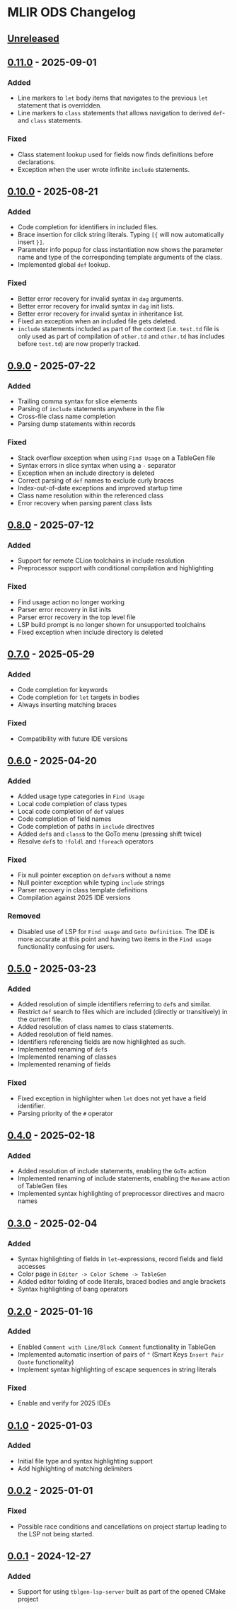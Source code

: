 <!-- Keep a Changelog guide -> https://keepachangelog.com -->

# MLIR ODS Changelog

## [Unreleased]

## [0.11.0] - 2025-09-01

### Added

- Line markers to `let` body items that navigates to the previous `let` statement that is overridden.
- Line markers to `class` statements that allows navigation to derived `def`- and `class` statements.

### Fixed

- Class statement lookup used for fields now finds definitions before declarations.
- Exception when the user wrote infinite `include` statements.

## [0.10.0] - 2025-08-21

### Added

- Code completion for identifiers in included files.
- Brace insertion for click string literals. Typing `[{` will now automatically insert `}]`.
- Parameter info popup for class instantiation now shows the parameter name and type of the corresponding template arguments of the class.
- Implemented global `def` lookup. 

### Fixed

- Better error recovery for invalid syntax in `dag` arguments.
- Better error recovery for invalid syntax in `dag` init lists.
- Better error recovery for invalid syntax in inheritance list.
- Fixed an exception when an included file gets deleted.
- `include` statements included as part of the context (i.e. `test.td` file is only used as part of compilation of `other.td` and `other.td` has includes before `test.td`) are now properly tracked.

## [0.9.0] - 2025-07-22

### Added

- Trailing comma syntax for slice elements
- Parsing of `include` statements anywhere in the file
- Cross-file class name completion
- Parsing dump statements within records

### Fixed

- Stack overflow exception when using `Find Usage` on a TableGen file
- Syntax errors in slice syntax when using a `-` separator
- Exception when an include directory is deleted
- Correct parsing of `def` names to exclude curly braces
- Index-out-of-date exceptions and improved startup time
- Class name resolution within the referenced class
- Error recovery when parsing parent class lists

## [0.8.0] - 2025-07-12

### Added

- Support for remote CLion toolchains in include resolution
- Preprocessor support with conditional compilation and highlighting

### Fixed

- Find usage action no longer working
- Parser error recovery in list inits
- Parser error recovery in the top level file
- LSP build prompt is no longer shown for unsupported toolchains
- Fixed exception when include directory is deleted

## [0.7.0] - 2025-05-29

### Added

- Code completion for keywords
- Code completion for `let` targets in bodies
- Always inserting matching braces

### Fixed

- Compatibility with future IDE versions

## [0.6.0] - 2025-04-20

### Added

- Added usage type categories in `Find Usage`
- Local code completion of class types
- Local code completion of `def` values
- Code completion of field names
- Code completion of paths in `include` directives
- Added `def`s and `class`s to the GoTo menu (pressing shift twice)
- Resolve `def`s to `!foldl` and `!foreach` operators

### Fixed

- Fix null pointer exception on `defvar`s without a name
- Null pointer exception while typing `include` strings
- Parser recovery in class template definitions
- Compilation against 2025 IDE versions

### Removed

- Disabled use of LSP for `Find usage` and `Goto Definition`. The IDE is more accurate at this point and having two
items in the `Find usage` functionality confusing for users.

## [0.5.0] - 2025-03-23

### Added

- Added resolution of simple identifiers referring to `def`s and similar.
- Restrict `def` search to files which are included (directly or transitively) in the current file.
- Added resolution of class names to class statements.
- Added resolution of field names.
- Identifiers referencing fields are now highlighted as such.
- Implemented renaming of `def`s
- Implemented renaming of classes
- Implemented renaming of fields

### Fixed

- Fixed exception in highlighter when `let` does not yet have a field identifier.
- Parsing priority of the `#` operator

## [0.4.0] - 2025-02-18

### Added

- Added resolution of include statements, enabling the `GoTo` action 
- Implemented renaming of include statements, enabling the `Rename` action of TableGen files
- Implemented syntax highlighting of preprocessor directives and macro names

## [0.3.0] - 2025-02-04

### Added

- Syntax highlighting of fields in `let`-expressions, record fields and field accesses
- Color page in `Editor -> Color Scheme -> TableGen` 
- Added editor folding of code literals, braced bodies and angle brackets   
- Syntax highlighting of bang operators

## [0.2.0] - 2025-01-16

### Added

- Enabled `Comment with Line/Block Comment` functionality in TableGen
- Implemented automatic insertion of pairs of `"` (Smart Keys `Insert Pair Quote` functionality)
- Implement syntax highlighting of escape sequences in string literals

### Fixed

- Enable and verify for 2025 IDEs

## [0.1.0] - 2025-01-03

### Added

- Initial file type and syntax highlighting support
- Add highlighting of matching delimiters

## [0.0.2] - 2025-01-01

### Fixed

- Possible race conditions and cancellations on project startup leading to the LSP not being started.

## [0.0.1] - 2024-12-27

### Added

- Support for using `tblgen-lsp-server` built as part of the opened CMake project

[Unreleased]: https://github.com/zero9178/IntelliJ-MLIR-ODS/compare/v0.11.0...HEAD
[0.11.0]: https://github.com/zero9178/IntelliJ-MLIR-ODS/compare/v0.10.0...v0.11.0
[0.10.0]: https://github.com/zero9178/IntelliJ-MLIR-ODS/compare/v0.9.0...v0.10.0
[0.9.0]: https://github.com/zero9178/IntelliJ-MLIR-ODS/compare/v0.8.0...v0.9.0
[0.8.0]: https://github.com/zero9178/IntelliJ-MLIR-ODS/compare/v0.7.0...v0.8.0
[0.7.0]: https://github.com/zero9178/IntelliJ-MLIR-ODS/compare/v0.6.0...v0.7.0
[0.6.0]: https://github.com/zero9178/IntelliJ-MLIR-ODS/compare/v0.5.0...v0.6.0
[0.5.0]: https://github.com/zero9178/IntelliJ-MLIR-ODS/compare/v0.4.0...v0.5.0
[0.4.0]: https://github.com/zero9178/IntelliJ-MLIR-ODS/compare/v0.3.0...v0.4.0
[0.3.0]: https://github.com/zero9178/IntelliJ-MLIR-ODS/compare/v0.2.0...v0.3.0
[0.2.0]: https://github.com/zero9178/IntelliJ-MLIR-ODS/compare/v0.1.0...v0.2.0
[0.1.0]: https://github.com/zero9178/IntelliJ-MLIR-ODS/compare/v0.0.2...v0.1.0
[0.0.2]: https://github.com/zero9178/IntelliJ-MLIR-ODS/compare/v0.0.1...v0.0.2
[0.0.1]: https://github.com/zero9178/IntelliJ-MLIR-ODS/commits/v0.0.1
